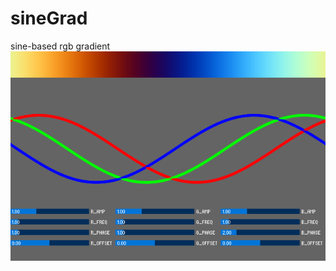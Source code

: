 # sineGrad
sine-based rgb gradient
![image](https://github.com/yozba/sineGrad/blob/master/image.png)
